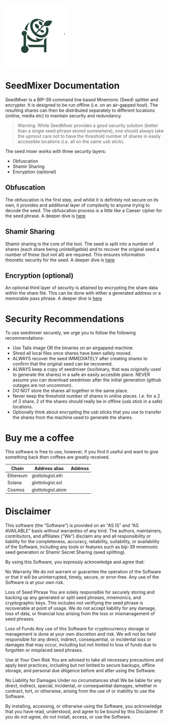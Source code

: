![SeedMixer Logo](./assets/Mixer-med.png)

# SeedMixer Documentation

SeedMixer is a BIP-39 command line based Mnemonic (Seed) splitter and encrypter. It is designed to be run offline (i.e. on an air-gapped host). The resulting shares can then be distributed separately to different locations (online, media etc) to maintain security and redundancy.

> Warning: While SeedMixer provides a good security solution (better than a single seed phrase stored somewhere), one should always take the upmost care not to have the threshold number of shares in easily accessible locations (i.e. all on the same usb stick).

The seed mixer works with three security layers:

- Obfuscation
- Shamir Sharing
- Encryption (optional)

## Obfuscation

The obfuscation is the first step, and whilst it is defintely not secure on its own, it provides and additional layer of complexity to anyone trying to decode the seed. The obfuscation process is a little like a Caeser cipher for the seed phrase. A deeper dive is [here](./methods/obfuscation.md)

## Shamir Sharing

Shamir sharing is the core of the tool. The seed is split into a number of shares (each share being unintelligeble) and to recover the original seed a number of these (but not all) are required. This ensures information theoretic security for the seed. A deeper dive is [here](./methods/shamir.md)

## Encryption (optional)

An optional third layer of security is attained by encrypting the share data within the share file. This can be done with either a generated address or a memorable pass phrase. A deeper dive is [here](./methods/encryption.md)

# Security Recommendations

To use seedmixer securely, we urge you to follow the following recommendations:

- Use Tails image OR the binaries on an airgapped machine.
- Shred all local files once shares have been safely moved.
- ALWAYS recover the seed IMMEDIATELY after creating shares to confirm that the original seed can be recovered.
- ALWAYS keep a copy of seedmixer (iso/binary, that was originally used to generate the shares) in a safe an easily accesible place. NEVER assume you can download seedmixer after the initial generation (github outages are not uncommon).
- DO NOT store the shares all together in the same place.
- Never keep the threshold number of shares in online places. I.e. for a 2 of 3 share, 2 of the shares should really be in offline (usb stick in a safe) locations.
- Optionally think about encrypting the usb sticks that you use to transfer the shares from the machine used to generate the shares.

# Buy me a coffee

This software is free to use, however, if you find it useful and want to give something back then coffees are greatly received.

| Chain    | Address alias     | Address |
| -------- | ----------------- | ------- |
| Ethereum | glottologist.eth  |         |
| Solana   | glottologist.sol  |         |
| Cosmos   | glottologist.atom |         |

# Disclaimer

This software (the “Software”) is provided on an “AS IS” and “AS AVAILABLE” basis without warranties of any kind. The authors, maintainers, contributors, and affiliates (“We”) disclaim any and all responsibility or liability for the completeness, accuracy, reliability, suitability, or availability of the Software, including any tools or features such as bip-39 mnemonic seed generation or Shamir Secret Sharing (seed splitting).

By using this Software, you expressly acknowledge and agree that:

No Warranty
We do not warrant or guarantee the operation of the Software or that it will be uninterrupted, timely, secure, or error-free. Any use of the Software is at your own risk.

Loss of Seed Phrase
You are solely responsible for securely storing and backing up any generated or split seed phrases, mnemonics, and cryptographic keys. This includes not verifiying the seed phrase is recoverable at point of usage. We do not accept liability for any damage, loss of data, or financial loss arising from the loss or mismanagement of seed phrases.

Loss of Funds
Any use of this Software for cryptocurrency storage or management is done at your own discretion and risk. We will not be held responsible for any direct, indirect, consequential, or incidental loss or damages that may occur, including but not limited to loss of funds due to forgotten or misplaced seed phrases.

Use at Your Own Risk
You are advised to take all necessary precautions and apply best practices, including but not limited to secure backups, offline storage, and personal due diligence before and after using the Software.

No Liability for Damages
Under no circumstances shall We be liable for any direct, indirect, special, incidental, or consequential damages, whether in contract, tort, or otherwise, arising from the use of or inability to use the Software.

By installing, accessing, or otherwise using the Software, you acknowledge that you have read, understood, and agree to be bound by this Disclaimer. If you do not agree, do not install, access, or use the Software.
